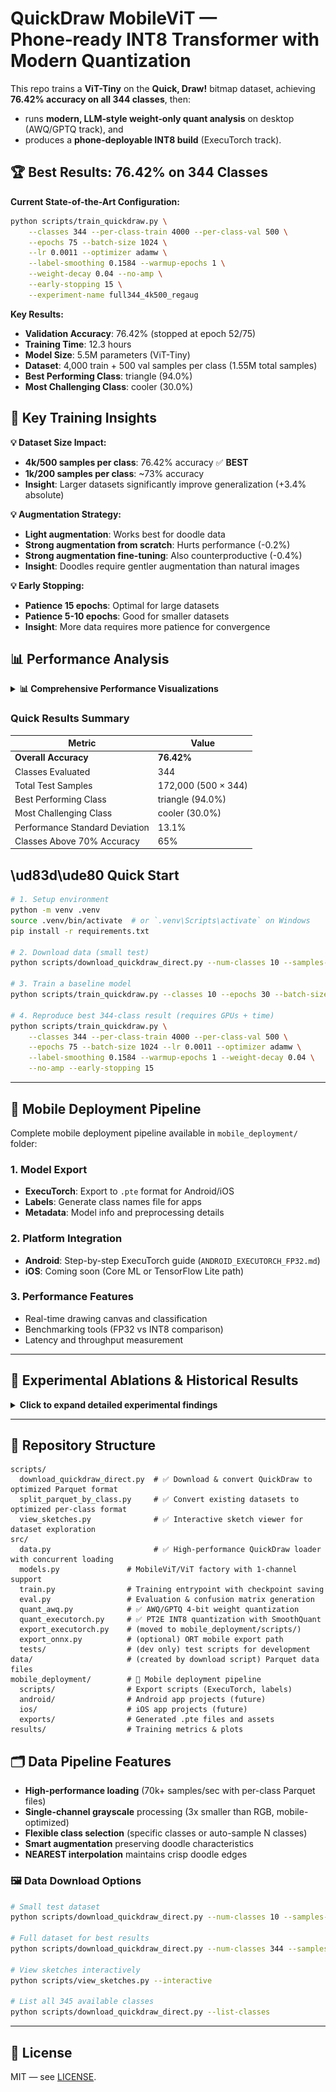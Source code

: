 # QuickDraw MobileViT — Phone‑ready INT8 Transformer with Modern Quantization

This repo trains a **ViT-Tiny** on the **Quick, Draw!** bitmap dataset, achieving **76.42% accuracy on all 344 classes**, then:
- runs **modern, LLM‑style weight‑only quant analysis** on desktop (AWQ/GPTQ track), and
- produces a **phone‑deployable INT8 build** (ExecuTorch track).

## 🏆 **Best Results: 76.42% on 344 Classes**

**Current State-of-the-Art Configuration:**

```bash
python scripts/train_quickdraw.py \
    --classes 344 --per-class-train 4000 --per-class-val 500 \
    --epochs 75 --batch-size 1024 \
    --lr 0.0011 --optimizer adamw \
    --label-smoothing 0.1584 --warmup-epochs 1 \
    --weight-decay 0.04 --no-amp \
    --early-stopping 15 \
    --experiment-name full344_4k500_regaug
```

**Key Results:**
- **Validation Accuracy**: 76.42% (stopped at epoch 52/75)
- **Training Time**: 12.3 hours
- **Model Size**: 5.5M parameters (ViT-Tiny)
- **Dataset**: 4,000 train + 500 val samples per class (1.55M total samples)
- **Best Performing Class**: triangle (94.0%)
- **Most Challenging Class**: cooler (30.0%)

## 🧠 **Key Training Insights**

**💡 Dataset Size Impact:**
- **4k/500 samples per class**: 76.42% accuracy ✅ **BEST**
- **1k/200 samples per class**: ~73% accuracy
- **Insight**: Larger datasets significantly improve generalization (+3.4% absolute)

**💡 Augmentation Strategy:**
- **Light augmentation**: Works best for doodle data
- **Strong augmentation from scratch**: Hurts performance (-0.2%)
- **Strong augmentation fine-tuning**: Also counterproductive (-0.4%)
- **Insight**: Doodles require gentler augmentation than natural images

**💡 Early Stopping:**
- **Patience 15 epochs**: Optimal for large datasets
- **Patience 5-10 epochs**: Good for smaller datasets
- **Insight**: More data requires more patience for convergence

## 📊 **Performance Analysis**

<details>
<summary><strong>📊 Comprehensive Performance Visualizations</strong></summary>

### Per-Class Accuracy Distribution
![Per-Class Accuracy Bars](results/best_model_76p42_visuals/per_class_accuracy_bars.png)

Individual accuracy performance for all 344 classes, sorted from worst to best. Color coding clearly distinguishes performance tiers: **Red** (Poor <50%), **Orange** (Fair 50-70%), **Yellow** (Good 70-85%), and **Green** (Excellent ≥85%). The visualization highlights that while most classes achieve good performance, challenging classes like "cooler" (30.0%) and "aircraft carrier" (33.5%) still present significant difficulties for the model.

### Accuracy Distribution Analysis  
![Accuracy Distribution](results/best_model_76p42_visuals/accuracy_distribution.png)

Histogram showing the distribution of per-class accuracies reveals a right-skewed distribution with most classes performing well. The analysis shows **162 classes (47.1%) achieve Good performance** (70-85%), while only **24 classes (7.0%) fall into the Poor category** (<50%). The mean accuracy line at 76.4% demonstrates consistent model performance across the dataset.

### Model Performance Summary
![Summary Statistics](results/best_model_76p42_visuals/summary_statistics.png)

Comprehensive performance dashboard featuring: (1) **Performance tier breakdown** with class counts and percentages, (2) **Key metrics comparison** showing overall vs. per-class accuracy with error bars, (3) **Cumulative performance curve** with quartile markers for progression analysis, and (4) **Detailed summary table** with professional formatting showing model statistics and performance gaps.

### Precision-Recall Analysis
![Precision Recall Analysis](results/best_model_76p42_visuals/precision_recall_analysis.png)

Scatter plot examining the relationship between precision and recall across all classes, colored by accuracy. The diagonal reference line shows perfect balance, while the colorbar reveals that higher-accuracy classes (green/yellow) tend to achieve better precision-recall trade-offs. Most classes cluster in the high-precision, high-recall region, indicating robust model performance.

### F1-Score Correlation Analysis
![F1 Accuracy Correlation](results/best_model_76p42_visuals/f1_accuracy_correlation.png)

Strong linear correlation (r=0.98) between F1-scores and accuracy demonstrates consistent performance across different metrics. The tight clustering around the correlation line indicates that classes performing well on accuracy also achieve high F1-scores, validating the model's balanced precision-recall characteristics across all performance levels.

### Top vs Bottom Performers Comparison
![Top Bottom Performers](results/best_model_76p42_visuals/top_bottom_performers.png)

Direct comparison highlighting the **performance gap** between best and worst performing classes. Top performers include simple geometric shapes (triangle, envelope) and common objects (headphones, star), while bottom performers consist of abstract concepts (camouflage, cooler) and complex objects (aircraft carrier, marker). This analysis reveals systematic challenges with ambiguous drawings and specialized domains.

### Confusion Matrix for Challenging Classes
![Confusion Matrix](results/best_model_76p42_visuals/confusion_worst_20_classes.png)

Professional confusion matrix focusing on the 20 most challenging classes, using a clean white-to-blue gradient. Diagonal values represent true class accuracy (e.g., dragon correctly identified 45.5% of the time), while off-diagonal values show systematic confusion patterns. The matrix reveals that struggling classes often get confused with visually similar objects, highlighting the model's reliance on shape-based features.

</details>

### Quick Results Summary

| Metric | Value |
|--------|-------|
| **Overall Accuracy** | **76.42%** |
| Classes Evaluated | 344 |
| Total Test Samples | 172,000 (500 × 344) |
| Best Performing Class | triangle (94.0%) |
| Most Challenging Class | cooler (30.0%) |
| Performance Standard Deviation | 13.1% |
| Classes Above 70% Accuracy | 65% |

## \ud83d\ude80 **Quick Start**

```bash
# 1. Setup environment
python -m venv .venv
source .venv/bin/activate  # or `.venv\Scripts\activate` on Windows
pip install -r requirements.txt

# 2. Download data (small test)
python scripts/download_quickdraw_direct.py --num-classes 10 --samples-per-class 1000 --per-class-files

# 3. Train a baseline model
python scripts/train_quickdraw.py --classes 10 --epochs 30 --batch-size 256

# 4. Reproduce best 344-class result (requires GPUs + time)
python scripts/train_quickdraw.py \
    --classes 344 --per-class-train 4000 --per-class-val 500 \
    --epochs 75 --batch-size 1024 --lr 0.0011 --optimizer adamw \
    --label-smoothing 0.1584 --warmup-epochs 1 --weight-decay 0.04 \
    --no-amp --early-stopping 15
```

---

## 📱 **Mobile Deployment Pipeline**

Complete mobile deployment pipeline available in `mobile_deployment/` folder:

### 1. Model Export
- **ExecuTorch**: Export to `.pte` format for Android/iOS
- **Labels**: Generate class names file for apps  
- **Metadata**: Model info and preprocessing details

### 2. Platform Integration
- **Android**: Step-by-step ExecuTorch guide (`ANDROID_EXECUTORCH_FP32.md`)
- **iOS**: Coming soon (Core ML or TensorFlow Lite path)

### 3. Performance Features
- Real-time drawing canvas and classification
- Benchmarking tools (FP32 vs INT8 comparison)
- Latency and throughput measurement

---

## 🔬 **Experimental Ablations & Historical Results**

<details>
<summary><strong>Click to expand detailed experimental findings</strong></summary>

### Dataset Size Impact (344 Classes)
| Train/Val per class | Accuracy | Training Time | Notes |
|---------------------|----------|---------------|-------|
| **4000/500** | **76.42%** | 12.3h | **Best result** |
| 1000/200 | ~73.0% | ~4h | Progressive enhancement peak |
| 1000/200 | 72.95% | ~3h | Baseline (50 epochs) |
| 1000/200 | 72.83% | ~6h | Resume training (90 epochs) |

### Augmentation Strategy Experiments
| Strategy | Dataset | Accuracy | Insight |
|----------|---------|----------|---------|
| Light augmentation | 4k/500 | **76.42%** | **Optimal for doodles** |
| Light augmentation | 1k/200 | 73.02% | Progressive enhancement |
| Strong augmentation (scratch) | 1k/200 | 72.82% | Hurts initial learning |
| Strong augmentation (finetune) | 4k/500 | 75.98% | Counterproductive from good checkpoint |

### 50-Class Subset Results (Historical)
| Configuration | Accuracy | Notes |
|---------------|----------|-------|
| AdamW optimized | **87.41%** | Multi-GPU, optimized hyperparams |
| LAMB optimized | 87.01% | Large batch specialist |
| AdamW default | ~60-68% | Suboptimal hyperparameters |
| Single-GPU | 68.58% | Batch size 64 |

### Key Training Lessons
1. **Larger datasets** significantly improve generalization (+3.4% absolute)
2. **Light augmentation** works better for doodle data vs natural images  
3. **Early stopping** with patience 15 optimal for large datasets
4. **Enhanced augmentation** helps from scratch but hurts fine-tuning
5. **Progressive enhancement** (baseline → resume with more aug) can work but is surpassed by larger datasets

</details>

---

## 📁 **Repository Structure**
```
scripts/
  download_quickdraw_direct.py  # ✅ Download & convert QuickDraw to optimized Parquet format
  split_parquet_by_class.py     # ✅ Convert existing datasets to optimized per-class format
  view_sketches.py              # ✅ Interactive sketch viewer for dataset exploration
src/
  data.py                       # ✅ High-performance QuickDraw loader with concurrent loading
  models.py               # MobileViT/ViT factory with 1-channel support
  train.py                # Training entrypoint with checkpoint saving
  eval.py                 # Evaluation & confusion matrix generation
  quant_awq.py            # ✅ AWQ/GPTQ 4-bit weight quantization
  quant_executorch.py     # ✅ PT2E INT8 quantization with SmoothQuant
  export_executorch.py    # (moved to mobile_deployment/scripts/)
  export_onnx.py          # (optional) ORT mobile export path
  tests/                  # (dev only) test scripts for development
data/                     # (created by download script) Parquet data files
mobile_deployment/        # 📱 Mobile deployment pipeline
  scripts/                # Export scripts (ExecuTorch, labels)
  android/                # Android app projects (future)
  ios/                    # iOS app projects (future)
  exports/                # Generated .pte files and assets
results/                  # Training metrics & plots
```

## 🗂️ **Data Pipeline Features**

- **High-performance loading** (70k+ samples/sec with per-class Parquet files)
- **Single-channel grayscale** processing (3x smaller than RGB, mobile-optimized)
- **Flexible class selection** (specific classes or auto-sample N classes)
- **Smart augmentation** preserving doodle characteristics
- **NEAREST interpolation** maintains crisp doodle edges

### 🖼️ **Data Download Options**

```bash
# Small test dataset
python scripts/download_quickdraw_direct.py --num-classes 10 --samples-per-class 1000 --per-class-files

# Full dataset for best results
python scripts/download_quickdraw_direct.py --num-classes 344 --samples-per-class 4500 --per-class-files

# View sketches interactively
python scripts/view_sketches.py --interactive

# List all 345 available classes
python scripts/download_quickdraw_direct.py --list-classes
```

---

## 📄 **License**

MIT — see [LICENSE](LICENSE).
